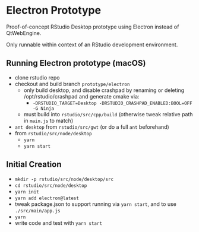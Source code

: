 # Electron Prototype

Proof-of-concept RStudio Desktop prototype using Electron instead of QtWebEngine.

Only runnable within context of an RStudio development environment.

## Running Electron prototype (macOS)
- clone rstudio repo
- checkout and build branch `prototype/electron`
    - only build desktop, and disable crashpad by renaming or deleting /opt/rstudio/crashpad and generate cmake via:
        - `-DRSTUDIO_TARGET=Desktop -DRSTUDIO_CRASHPAD_ENABLED:BOOL=OFF -G Ninja`
    - must build into `rstudio/src/cpp/build` (otherwise tweak relative path in `main.js` to match)
- `ant desktop` from `rstudio/src/gwt` (or do a full `ant` beforehand)
- from `rstudio/src/node/desktop`
    - `yarn`
    - `yarn start`

## Initial Creation
- `mkdir -p rstudio/src/node/desktop/src`
- `cd rstudio/src/node/desktop`
- `yarn init`
- `yarn add electron@latest`
- tweak package.json to support running via `yarn start`, and to use `./src/main/app.js`
- `yarn`
- write code and test with `yarn start`
